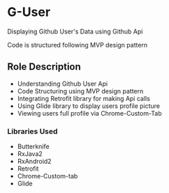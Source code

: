 # G-User
Displaying Github User's Data using Github Api

Code is structured following MVP design pattern

## Role Description
- Understanding Github User Api
- Code Structuring using MVP design pattern
- Integrating Retrofit library for making Api calls
- Using Glide library to display users profile picture
- Viewing users full profile via Chrome-Custom-Tab

### Libraries Used
* Butterknife
* RxJava2
* RxAndroid2
* Retrofit
* Chrome-Custom-tab
* Glide
